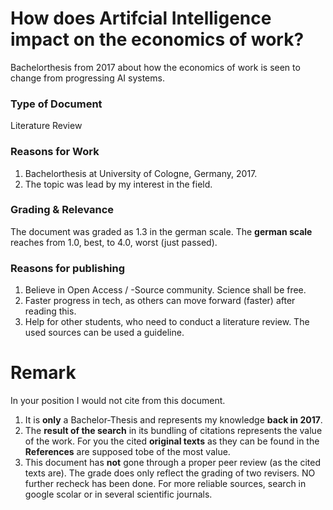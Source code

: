 # How does Artifcial Intelligence impact on the economics of work?

Bachelorthesis from 2017 about how the economics of work is seen to change from progressing AI systems.

### Type of Document
Literature Review

### Reasons for Work
1) Bachelorthesis at University of Cologne, Germany, 2017.
2) The topic was lead by my interest in the field.

### Grading & Relevance
The document was graded as 1.3 in the german scale.
The **german scale** reaches from 1.0, best, to 4.0, worst (just passed).

### Reasons for publishing
1) Believe in Open Access / -Source community. Science shall be free.
2) Faster progress in tech, as others can move forward (faster) after reading this.
3) Help for other students, who need to conduct a literature review. The used sources can be used a guideline.

# Remark
In your position I would not cite from this document.
1) It is **only** a Bachelor-Thesis and represents my knowledge **back in 2017**.
2) The **result of the search** in its bundling of citations represents the value of the work. For you the cited **original texts** as they can be found in the **References** are supposed tobe of the most value.
3) This document has **not** gone through a proper peer review (as the cited texts are). The grade does only reflect the grading of two revisers. NO further recheck has been done. For more reliable sources, search in google scolar or in several scientific journals.

